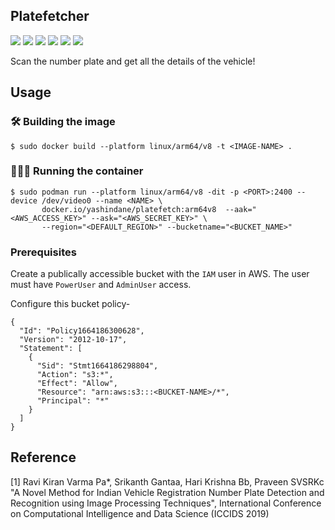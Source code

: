 ## Platefetcher

![](https://img.shields.io/badge/raspberrypi-4B-red?style=flat-square&logo=raspberrypi&logoColor=red) ![](https://img.shields.io/badge/python-3-red?style=flat-square&logo=python&logoColor=blue) ![](https://img.shields.io/badge/opencv-red?style=flat-square&logo=opencv&logoColor=purple) ![](https://img.shields.io/badge/flask-red?style=flat-square&logo=flask&logoColor=yellow) ![](https://img.shields.io/badge/aws-red?style=flat-square&logo=amazon&logoColor=green) ![](https://img.shields.io/badge/docker-red?style=flat-square&logo=docker&logoColor=black)

Scan the number plate and get all the details of the vehicle!

## Usage

### 🛠️ Building the image

```
$ sudo docker build --platform linux/arm64/v8 -t <IMAGE-NAME> .
```

### 🏃🏻‍♂️ Running the container

```
$ sudo podman run --platform linux/arm64/v8 -dit -p <PORT>:2400 --device /dev/video0 --name <NAME> \
       docker.io/yashindane/platefetch:arm64v8  --aak="<AWS_ACCESS_KEY>" --ask="<AWS_SECRET_KEY>" \
       --region="<DEFAULT_REGION>" --bucketname="<BUCKET_NAME>"
```

### Prerequisites

Create a publically accessible bucket with the ```IAM``` user in AWS. The user must have ```PowerUser``` and ```AdminUser``` access.

Configure this bucket policy-

```
{
  "Id": "Policy1664186300628",
  "Version": "2012-10-17",
  "Statement": [
    {
      "Sid": "Stmt1664186298804",
      "Action": "s3:*",
      "Effect": "Allow",
      "Resource": "arn:aws:s3:::<BUCKET-NAME>/*",
      "Principal": "*"
    }
  ]
}
```

## Reference

[1] Ravi Kiran Varma Pa*, Srikanth Gantaa, Hari Krishna Bb, Praveen SVSRKc "A Novel Method for Indian Vehicle Registration Number Plate Detection and Recognition using Image Processing Techniques", International Conference on Computational Intelligence and Data Science (ICCIDS 2019)